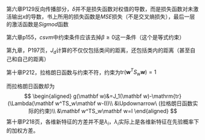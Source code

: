 第六章P129反向传播部分，$\delta$并不是损失函数对权值的导数，而是损失函数对未激活输出$x$的导数，书上所用的损失函数是$MSE$损失（不是交叉熵损失），最后一层的激活函数是$Sigmod$函数

第六章p155，$csvm$中约束条件应该去掉$\beta\geq0$这一条件（这个是等式约束）

第九章，P197页，$J_d$计算的不仅仅包括类间的距离，还包括类内的距离（甚至自己和自己的距离）

第十章P212，拉格朗日函数与约束不符，约束为$\mathrm {tr}(\mathbf w^TS_w\mathbf w)=1$

而拉格朗日函数却为
$$
\begin{aligned}
g(\mathbf w)&=J_1(\mathbf w)-\mathrm{tr}(\Lambda(\mathbf w^TS_w\mathbf w-I))\\
&\Updownarrow\ (拉格朗日函数实际的约束)\\
&\mathbf w^TS_w\mathbf w=I
\end{aligned}
$$
第十章P218页，各维新特征的方差并不是$\lambda_i$，$\lambda _i$实际上是各维新特征在先验概率下的加权方差。


